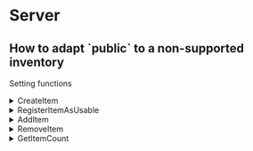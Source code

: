 # Server

## How to adapt \`public\` to a non-supported inventory

Setting functions

<details>

<summary>CreateItem</summary>

* _Description:_ This function is responsible to create an new item inside the item list.
  * _<mark style="color:orange;">Not all the inventory has the exports that makes possible to use this function, in this particular case you will need to add manually both of these items along with all the consumables. You will need to create the items with the exactly name as below.</mark>_
    * {% code title="Item names" overflow="wrap" %}
      ```
      sleepingbag
      emptybottle
      ```
      {% endcode %}
* _How to:_ You will need to use the documentation of your own inventory and verify if there is an export that can do this, in case the export exist, clear code inside 'CreateItem' and put the export following the documentation of your inventory.
* _Example: In this example we will be using the inventory from "QbCore"_&#x20;

```lua
--- @param itemName string Item name.
--- @param label string Label.
--- @param weight number Weight in grams.
--- @param description string Description.
function CreateItem(itemName, label, weight, description)
    QBCore.Functions.AddItem(itemName, {
        name = itemName,
        label = label,
        weight = weight,
        type = "item",
        image = itemName .. ".png",
        unique = true,
        useable = false,
        shouldClose = false,
        combinable = nil,
        description = description,
    })
end
```

</details>

<details>

<summary>RegisterItemAsUsable</summary>

* _Description:_ This function is responsible to register a callback for when the item is used.
* _How to:_ You will need to use the documentation of your own inventory to be able to identify the export name after that, clear code inside 'RegisterItemAsUsable' and put the export following the documentation of your inventory.
* _Example: In this example we will be using the inventory from "qb-inventory"_&#x20;

```lua
--- @param itemName string Item name.
--- @param callback function Callback funtion.
function RegisterItemAsUsable(itemName, callback)
    QBCore.Functions.CreateUseableItem(itemName, callback)
end
```

</details>

<details>

<summary>AddItem</summary>

* _Description:_ This function is responsible to add an item to the inventory of the player.
* _How to:_ You will need to use the documentation of your own inventory to be able to identify the export name after that, clear code inside 'AddItem' and put the export following the documentation of your inventory.
* _Example: In this example we will be using the inventory from "qb-inventory"_&#x20;

```lua
--- @param src number Player source.
--- @param itemName string Item name.
--- @param amount number Amount to add.
--- @return boolean
function AddItem(src, itemName, amount)
    return exports["qb-inventory"]:AddItem(src, itemName, amount)
end
```

</details>

<details>

<summary>RemoveItem</summary>

* _Description:_ This function is responsible to remove an item to the inventory of the player.
* _How to:_ You will need to use the documentation of your own inventory to be able to identify the export name after that, clear code inside 'RemoveItem' and put the export following the documentation of your inventory.
* _Example: In this example we will be using the inventory from "qb-inventory"_&#x20;

```lua
--- @param src number Player source.
--- @param itemName string Item name.
--- @param amount number Amount to remove.
--- @return boolean
function RemoveItem(src, itemName, amount)
    return exports["qb-inventory"]:RemoveItem(src, itemName, amount)
end
```

</details>

<details>

<summary>GetItemCount</summary>

* _Description:_ This function is responsible to obtain the count of a specify item, inside the inventory of the player.
* _How to:_ You will need to use the documentation of your own inventory to be able to identify the export name after that, clear code inside 'GetItemCount' and put the export following the documentation of your inventory.
* _Example: In this example we will be using the inventory from "qb-inventory"_&#x20;

```lua
--- @param src number Player source.
--- @param itemName string Item name.
--- @return boolean
function GetItemCount(src, itemName)
    local slots <const> = exports["qb-inventory"]:GetItemsByName(src, itemName)

    local count = 0

    for _, slot in pairs(slots) do
        count = count + slot.amount
    end

    return count
end
```

* _<mark style="color:orange;">In this case was necessary to do for looping, because the export of the qb-inventory returns an object with each slot and quantity. In case the export of your inventory return an number, just call the export.</mark>_

</details>
